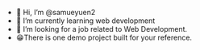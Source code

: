 - 👋 Hi, I’m @samueyuen2
- 🌱 I’m currently learning web development
- 💪 I’m looking for a job related to Web Development.
- 😁There is one demo project built for your reference.

<!---
samueyuen2/samueyuen2 is a ✨ special ✨ repository because its `README.md` (this file) appears on your GitHub profile.
You can click the Preview link to take a look at your changes.
--->

